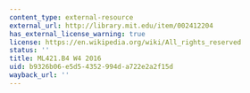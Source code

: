 ```yaml
---
content_type: external-resource
external_url: http://library.mit.edu/item/002412204
has_external_license_warning: true
license: https://en.wikipedia.org/wiki/All_rights_reserved
status: ''
title: ML421.B4 W4 2016
uid: b9326b06-e5d5-4352-994d-a722e2a2f15d
wayback_url: ''
---
```

